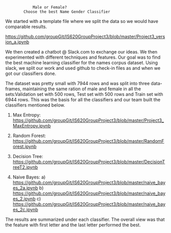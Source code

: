 				Male or Female?
	 		Choose the best Name Gender Classifier


We started with a template file where we split the data so we would have comparable results.

https://github.com/groupGit/IS620GroupProject3/blob/master/Project3_version_a.ipynb

We then created a chatbot @ Slack.com to exchange our ideas. We then experimented with  different techniques and features.  Our goal was to find the best machine learning classifier for the names corpus dataset. Using slack, we split our work and used github to check-in files as and when we got our classifiers done. 

The dataset was pretty small with 7944 rows and was split into three data-frames,  maintaining the same ration of male and female in all the sets:Validation set with 500 rows, Test set with 500 rows and Train set with 6944 rows. This was the basis for all the classifiers and our team built the classifiers mentioned below. 

1. Max Entropy: https://github.com/groupGit/IS620GroupProject3/blob/master/Project3_MaxEntropy.ipynb

2. Random Forest: https://github.com/groupGit/IS620GroupProject3/blob/master/RandomForest.ipynb

3. Decision Tree: https://github.com/groupGit/IS620GroupProject3/blob/master/DecisionTreeT2.ipynb

4. Naive Bayes:
a) https://github.com/groupGit/IS620GroupProject3/blob/master/naive_bayes_2a.ipynb
b) https://github.com/groupGit/IS620GroupProject3/blob/master/naive_bayes_2.ipynb
c) https://github.com/groupGit/IS620GroupProject3/blob/master/naive_bayes_2c.ipynb


The results are summarized under each classifier. The overall view was that the feature with first letter and the last letter performed the best. 



